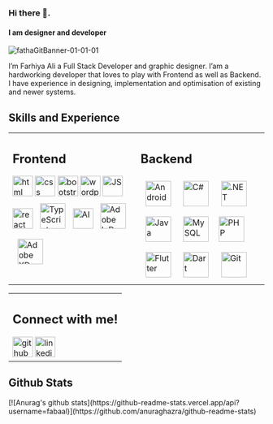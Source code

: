 ### Hi there 👋.
#### I am designer and developer

![fathaGitBanner-01-01-01](https://user-images.githubusercontent.com/54309710/102718127-cd58eb00-42e6-11eb-9640-9b357ed2ed63.png)


I’m Farhiya Ali a Full Stack Developer and graphic designer. I’am a hardworking developer that loves to play with Frontend as well as Backend. I have experience in designing, implementation and optimisation of existing and newer systems.

## Skills and Experience 
<table>
  <tbody>
     <tr>
    <td valign="top" width="33%">
      <h2>Frontend</h2>
       <img src='https://camo.githubusercontent.com/bfa71fe5e1eb3ca57a7e4ef9c6b2ca21414c4fdab27ac6861e211e7cfe8f7d9f/68747470733a2f2f70726f66696c696e61746f722e7269736861762e6465762f736b696c6c732d6173736574732f68746d6c352d6f726967696e616c2d776f72646d61726b2e737667' alt='html' height='40'>
       <img src='https://camo.githubusercontent.com/1f14c9c472b21cf8790a4fb6914be3a3181e957ecc2b397775f06a989d20cb37/68747470733a2f2f70726f66696c696e61746f722e7269736861762e6465762f736b696c6c732d6173736574732f637373332d6f726967696e616c2d776f72646d61726b2e737667' alt='css' height='40'>  <img src='https://camo.githubusercontent.com/3523bd4e344ec5909336e3891b7511da62905e8953381f6fa69c11983e8fd9f6/68747470733a2f2f70726f66696c696e61746f722e7269736861762e6465762f736b696c6c732d6173736574732f626f6f7473747261702d706c61696e2e737667' alt='bootstrap' height='40'>
      <img src='https://camo.githubusercontent.com/4629b90b2cfb38cc37a512b6b1fb6a8cb51d303cde9aebb07f91dc5e6c276033/68747470733a2f2f70726f66696c696e61746f722e7269736861762e6465762f736b696c6c732d6173736574732f776f726470726573732e706e67' alt='wordpress' height='40'>
       <img src='https://camo.githubusercontent.com/7a2b6137fa6818b1c85f86347a6b4a75ee52681d4a190c506df972e3c5459980/68747470733a2f2f70726f66696c696e61746f722e7269736861762e6465762f736b696c6c732d6173736574732f6a6176617363726970742d6f726967696e616c2e737667' alt='JS' height='40'>
      <img src='https://cdn.jsdelivr.net/npm/simple-icons@3.0.1/icons/react.svg' alt='react' height='40'> <img style="margin: 10px" src="https://camo.githubusercontent.com/94890eb1b8c3ce19ea73189dade730fa967a8fe08899f25cab17b57a5d4339dc/68747470733a2f2f70726f66696c696e61746f722e7269736861762e6465762f736b696c6c732d6173736574732f747970657363726970742d6f726967696e616c2e737667" alt="TypeScript" height="50" /> <img src='https://camo.githubusercontent.com/5c76c16ec1147709898d2244362cb011f0665dada05ce65aecc944abb1a73ac4/68747470733a2f2f70726f66696c696e61746f722e7269736861762e6465762f736b696c6c732d6173736574732f61646f62655f696c6c7573747261746f722d69636f6e2e737667' alt='AI' height='40'>
      <img style="margin: 10px" src="https://camo.githubusercontent.com/6ecfa2f30286afcdf295900b5562670f64811050f92cec700563e6551440e6dc/68747470733a2f2f70726f66696c696e61746f722e7269736861762e6465762f736b696c6c732d6173736574732f61646f6265696e64657369676e2e737667" alt="Adobe InDesign" height="50" /> <img style="margin: 10px" src="https://camo.githubusercontent.com/ff6970c16991084156fcb260d369de43abc9aeb9abcdcbce8682a7dc072489db/68747470733a2f2f70726f66696c696e61746f722e7269736861762e6465762f736b696c6c732d6173736574732f61646f626578642e706e67" alt="Adobe XD" height="50" /> 
    </td>
     <td valign='top' width='33%'>
        <h2>Backend</h2>
       <img style="margin: 10px" src="https://camo.githubusercontent.com/17676112fcdb3423d375ed3c77a013ab80ca29486595016aaa64c03d2b58eb08/68747470733a2f2f70726f66696c696e61746f722e7269736861762e6465762f736b696c6c732d6173736574732f616e64726f69642d6f726967696e616c2d776f72646d61726b2e737667" alt="Android" height="50" />  <img style="margin: 10px" src="https://camo.githubusercontent.com/1513e94cd7b84f2536d7ba959d5e2c28cd951d1a015ff39571e503dfc9f45751/68747470733a2f2f70726f66696c696e61746f722e7269736861762e6465762f736b696c6c732d6173736574732f6373686172702d6f726967696e616c2e737667" alt="C#" height="50" />  
<img style="margin: 10px" src="https://camo.githubusercontent.com/431a35f2224f9af72d1bb857498b40e0843f0019f09dd356e3dc25e78d6ca813/68747470733a2f2f70726f66696c696e61746f722e7269736861762e6465762f736b696c6c732d6173736574732f646f742d6e65742d6f726967696e616c2d776f72646d61726b2e737667" alt=".NET" height="50" />  
<img style="margin: 10px" src="https://camo.githubusercontent.com/075657b384358f918d473ef7fbb24c213dbd1d43058ae2ac2134731d614ca870/68747470733a2f2f70726f66696c696e61746f722e7269736861762e6465762f736b696c6c732d6173736574732f6a6176612d6f726967696e616c2d776f72646d61726b2e737667" alt="Java" height="50" />  
<img style="margin: 10px" src="https://camo.githubusercontent.com/ef8a5aaa11f861e3692439d030c83a18d6d5ebc387d6e74ca4bba728aaeac7ad/68747470733a2f2f70726f66696c696e61746f722e7269736861762e6465762f736b696c6c732d6173736574732f6d7973716c2d6f726967696e616c2d776f72646d61726b2e737667" alt="MySQL" height="50" /><img style="margin: 10px" src="https://camo.githubusercontent.com/8cba877c9729b9af2c1e0952ce007c05a4be5bc723d56e50cf2f9f9c384a9d8e/68747470733a2f2f70726f66696c696e61746f722e7269736861762e6465762f736b696c6c732d6173736574732f7068702d6f726967696e616c2e737667" alt="PHP" height="50" />  
<img style="margin: 10px" src="https://camo.githubusercontent.com/77baa71c79e61f2b1582539fd2f14cb063c5808267bb04a2c4dafea2ea55b155/68747470733a2f2f70726f66696c696e61746f722e7269736861762e6465762f736b696c6c732d6173736574732f666c7574746572696f2d69636f6e2e737667" alt="Flutter" height="50" />  
<img style="margin: 10px" src="https://camo.githubusercontent.com/a4ddee20249d74f87292fb470a62b5a556cd4e7c25760f0801c88f73fb20838d/68747470733a2f2f70726f66696c696e61746f722e7269736861762e6465762f736b696c6c732d6173736574732f646172746c616e672d69636f6e2e737667" alt="Dart" height="50" />  
<img style="margin: 10px" src="https://camo.githubusercontent.com/b7ea09b0c030ae14623cfc3a52ab3ee0d07e0259a1b230139e65ba00454327c9/68747470733a2f2f70726f66696c696e61746f722e7269736861762e6465762f736b696c6c732d6173736574732f6769742d73636d2d69636f6e2e737667" alt="Git" height="50" />  
     </td>
  </tr>
  </tbody>
 
 </table>
  

<table>
  <tbody>
    <tr>
      <td valign="top" width="100%">
        <h2>Connect with me!</h2> <a href='https://github.com/fabaal'><img src='https://cdn.jsdelivr.net/npm/simple-icons@3.0.1/icons/github.svg' alt='github' height='40'></a> <a href='https://www.linkedin.com/in/farhiyaaaa//'><img src='https://cdn.jsdelivr.net/npm/simple-icons@3.0.1/icons/linkedin.svg' alt='linkedin' height='40'></a> 
      </td>
    </tr>
  </tbody>
</table>

<h2>Github Stats</h2>
<div>
[![Anurag's github stats](https://github-readme-stats.vercel.app/api?username=fabaal)](https://github.com/anuraghazra/github-readme-stats)
</div>





